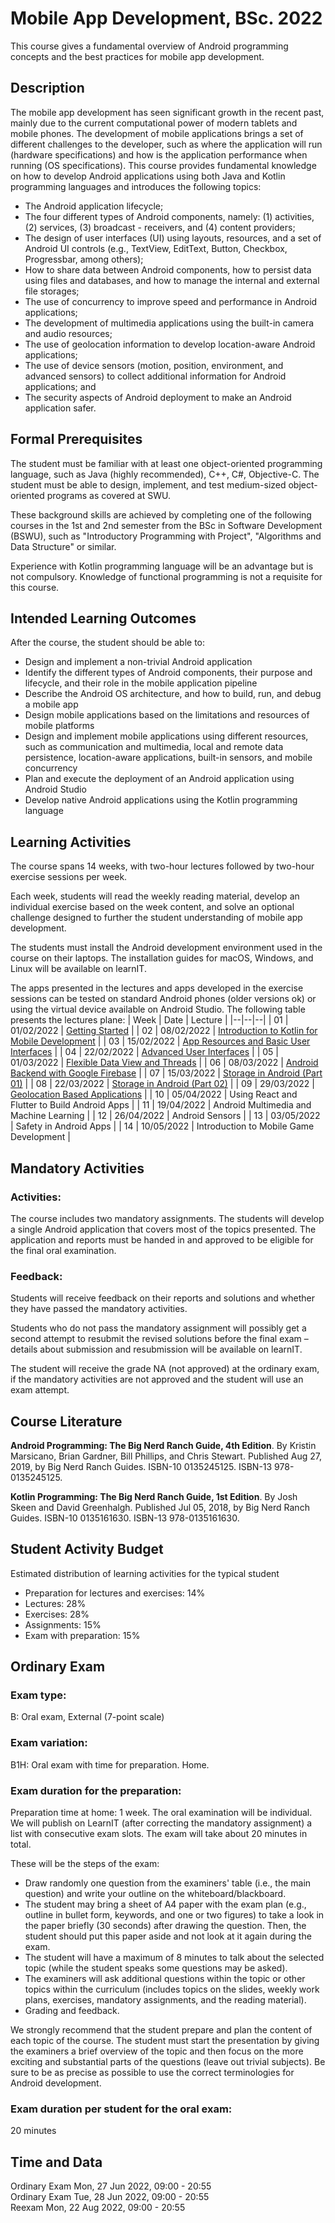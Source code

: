 
# Mobile App Development, BSc. 2022
This course gives a fundamental overview of Android programming concepts and the best practices for mobile app development.

## Description
The mobile app development has seen significant growth in the recent past, mainly due to the current computational power of modern tablets and mobile phones. The development of mobile applications brings a set of different challenges to the developer, such as where the application will run (hardware specifications) and how is the application performance when running (OS specifications). This course provides fundamental knowledge on how to develop Android applications using both Java and Kotlin programming languages and introduces the following topics:
- The Android application lifecycle;
- The four different types of Android components, namely: (1) activities, (2) services, (3) broadcast - receivers, and (4) content providers;
- The design of user interfaces (UI) using layouts, resources, and a set of Android UI controls (e.g., TextView, EditText, Button, Checkbox, Progressbar, among others);
- How to share data between Android components, how to persist data using files and databases, and how to manage the internal and external file storages;
- The use of concurrency to improve speed and performance in Android applications;
- The development of multimedia applications using the built-in camera and audio resources;
- The use of geolocation information to develop location-aware Android applications;
- The use of device sensors (motion, position, environment, and advanced sensors) to collect additional information for Android applications; and
- The security aspects of Android deployment to make an Android application safer.

## Formal Prerequisites
The student must be familiar with at least one object-oriented programming language, such as Java (highly recommended), C++, C#, Objective-C. The student must be able to design, implement, and test medium-sized object-oriented programs as covered at SWU.

These background skills are achieved by completing one of the following courses in the 1st and 2nd semester from the BSc in Software Development (BSWU), such as "Introductory Programming with Project", "Algorithms and Data Structure" or similar.

Experience with Kotlin programming language will be an advantage but is not compulsory. Knowledge of functional programming is not a requisite for this course.

## Intended Learning Outcomes
After the course, the student should be able to:

- Design and implement a non-trivial Android application
- Identify the different types of Android components, their purpose and lifecycle, and their role in the mobile application pipeline
- Describe the Android OS architecture, and how to build, run, and debug a mobile app
- Design mobile applications based on the limitations and resources of mobile platforms
- Design and implement mobile applications using different resources, such as communication and multimedia, local and remote data persistence, location-aware applications, built-in sensors, and mobile concurrency
- Plan and execute the deployment of an Android application using Android Studio
- Develop native Android applications using the Kotlin programming language

## Learning Activities
The course spans 14 weeks, with two-hour lectures followed by two-hour exercise sessions per week.

Each week, students will read the weekly reading material, develop an individual exercise based on the week content, and solve an optional challenge designed to further the student understanding of mobile app development.

The students must install the Android development environment used in the course on their laptops. The installation guides for macOS, Windows, and Linux will be available on learnIT.

The apps presented in the lectures and apps developed in the exercise sessions can be tested on standard Android phones (older versions ok) or using the virtual device available on Android Studio. The following table presents the lectures plane:
| Week | Date | Lecture |
|--|--|--|
| 01 | 01/02/2022 | [Getting Started](lecture01) |
| 02 | 08/02/2022 | [Introduction to Kotlin for Mobile Development](lecture02) |
| 03 | 15/02/2022 | [App Resources and Basic User Interfaces](lecture03) |
| 04 | 22/02/2022 | [Advanced User Interfaces](lecture04) |
| 05 | 01/03/2022 | [Flexible Data View and Threads](lecture05) |
| 06 | 08/03/2022 | [Android Backend with Google Firebase](lecture06) |
| 07 | 15/03/2022 | [Storage in Android (Part 01)](lecture07) |
| 08 | 22/03/2022 | [Storage in Android (Part 02)](lecture08) |
| 09 | 29/03/2022 | [Geolocation Based Applications](lecture09) |
| 10 | 05/04/2022 | Using React and Flutter to Build Android Apps |
| 11 | 19/04/2022 | Android Multimedia and Machine Learning |
| 12 | 26/04/2022 | Android Sensors |
| 13 | 03/05/2022 | Safety in Android Apps |
| 14 | 10/05/2022 | Introduction to Mobile Game Development |

## Mandatory Activities
### Activities:
The course includes two mandatory assignments. The students will develop a single Android application that covers most of the topics presented. The application and reports must be handed in and approved to be eligible for the final oral examination.

### Feedback:
Students will receive feedback on their reports and solutions and whether they have passed the mandatory activities.

Students who do not pass the mandatory assignment will possibly get a second attempt to resubmit the revised solutions before the final exam – details about submission and resubmission will be available on learnIT.

The student will receive the grade NA (not approved) at the ordinary exam, if the mandatory activities are not approved and the student will use an exam attempt.

## Course Literature
**Android Programming: The Big Nerd Ranch Guide, 4th Edition**. By Kristin Marsicano, Brian Gardner, Bill Phillips, and Chris Stewart. Published Aug 27, 2019, by Big Nerd Ranch Guides. ISBN-10 0135245125. ISBN-13 978-0135245125.

**Kotlin Programming: The Big Nerd Ranch Guide, 1st Edition**. By Josh Skeen and David Greenhalgh. Published Jul 05, 2018, by Big Nerd Ranch Guides. ISBN-10 0135161630. ISBN-13 978-0135161630.

## Student Activity Budget
Estimated distribution of learning activities for the typical student
- Preparation for lectures and exercises: 14%
- Lectures: 28%
- Exercises: 28%
- Assignments: 15%
- Exam with preparation: 15%

## Ordinary Exam
### Exam type:
B: Oral exam, External (7-point scale)

### Exam variation:
B1H: Oral exam with time for preparation. Home.

### Exam duration for the preparation:
Preparation time at home: 1 week.
The oral examination will be individual. We will publish on LearnIT (after correcting the mandatory assignment) a list with consecutive exam slots. The exam will take about 20 minutes in total. 

These will be the steps of the exam:
- Draw randomly one question from the examiners' table (i.e., the main question) and write your outline on the whiteboard/blackboard.
- The student may bring a sheet of A4 paper with the exam plan (e.g., outline in bullet form, keywords, and one or two figures) to take a look in the paper briefly (30 seconds) after drawing the question. Then, the student should put this paper aside and not look at it again during the exam.
- The student will have a maximum of 8 minutes to talk about the selected topic (while the student speaks some questions may be asked).
- The examiners will ask additional questions within the topic or other topics within the curriculum (includes topics on the slides, weekly work plans, exercises, mandatory assignments, and the reading material).
- Grading and feedback.

We strongly recommend that the student prepare and plan the content of each topic of the course. The student must start the presentation by giving the examiners a brief overview of the topic and then focus on the more exciting and substantial parts of the questions (leave out trivial subjects). Be sure to be as precise as possible to use the correct terminologies for Android development.

### Exam duration per student for the oral exam:
20 minutes

## Time and Data
Ordinary Exam Mon, 27 Jun 2022, 09:00 - 20:55<br />
Ordinary Exam Tue, 28 Jun 2022, 09:00 - 20:55<br />
Reexam Mon, 22 Aug 2022, 09:00 - 20:55
